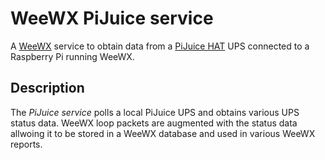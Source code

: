 # WeeWX PiJuice service #

A [WeeWX](http://weewx.com/ "WeeWX - Open source software for your weather station") service to obtain data from a [PiJuice HAT](https://uk.pi-supply.com/products/pijuice-standard) UPS connected to a Raspberry Pi running WeeWX.

## Description ##

The *PiJuice service* polls a local PiJuice UPS and obtains various UPS status data. WeeWX loop packets are augmented with the status data allwoing it to be stored in a WeeWX database and used in various WeeWX reports.
